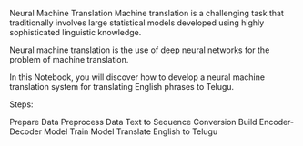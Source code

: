 Neural Machine Translation
Machine translation is a challenging task that traditionally involves large statistical models developed using highly sophisticated linguistic knowledge.

Neural machine translation is the use of deep neural networks for the problem of machine translation.

In this Notebook, you will discover how to develop a neural machine translation system for translating English phrases to Telugu.

Steps:

Prepare Data
Preprocess Data
Text to Sequence Conversion
Build Encoder-Decoder Model
Train Model
Translate English to Telugu
